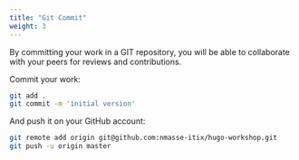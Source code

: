 ```yaml
---
title: "Git Commit"
weight: 3
---
```


By committing your work in a GIT repository, you will be able to collaborate
with your peers for reviews and contributions.

Commit your work:

```sh
git add .
git commit -m 'initial version'
```

And push it on your GitHub account:

```sh
git remote add origin git@github.com:nmasse-itix/hugo-workshop.git
git push -u origin master
```